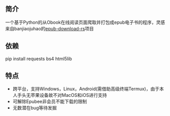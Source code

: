 ## 简介 ##
一个基于Python的从Obook在线阅读页面爬取并打包成epub电子书的程序，灵感来自banjiaojuhao的[epub-download-rs](https://github.com/banjiaojuhao/epub-download-rs)项目

## 依赖 ##
pip install requests bs4 html5lib

## 特点 ##
- 跨平台，支持Windows，Linux，Android(需借助高级终端Termux)，由于本人手头无苹果设备故不对MacOS和iOS进行支持
- 可解除Epubee非会员不能下载的限制
- 无数潜在bug等待发掘